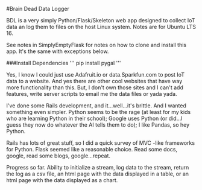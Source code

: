 #Brain Dead Data Logger

BDL is a very simply Python/Flask/Skeleton web app designed to collect IoT
data an log them to files on the host Linux system.  Notes are for Ubuntu LTS 16. 

See notes in SimplyEmptyFlask for notes on how to clone and install this
app.  It's the same with exceptions below.

###Install Dependencies
'''
pip install pygal
'''

Yes, I know I could just use Adafruit.io or data.Sparkfun.com to post IoT data to a website.  And yes there are other cool websites that have way more functionality than this.  But, I don't own those sites and I can't add features, write server scripts to email me the data files or yada yada.

I've done some Rails development, and it...well...it's brittle.  And I wanted something even simpler.  Python seems to be the rage (at least for my kids who are learning Python in their school); Google uses Python (or did...I guess they now do whatever the AI tells them to do); I like Pandas, so hey Python.

Rails has lots of great stuff, so I did a quick survey of MVC -like frameworks for Python.  Flask seemed like a reasonable choice.  Read some docs, google, read some blogs, google...repeat.

Progress so far.  Ability to initialize a stream, log data to the stream, return the log as a csv file, an html page with the data displayed in a table, or an html page with the data displayed as a chart.

